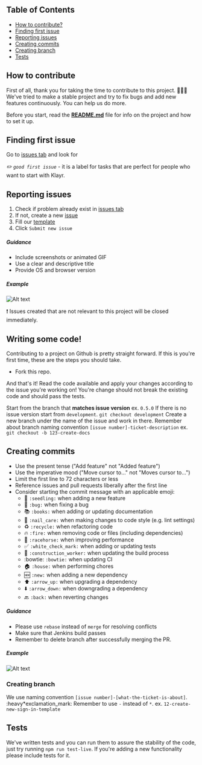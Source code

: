## Table of Contents

<!-- vim-markdown-toc GFM -->

- [How to contribute?](#how-to-contribute)
- [Finding first issue](#finding-first-issue)
- [Reporting issues](#reporting-issues)
- [Creating commits](#creating-commits)
- [Creating branch](#creating-branch)
- [Tests](#tests)

<!-- vim-markdown-toc -->

## How to contribute

First of all, thank you for taking the time to contribute to this project. :tada::tada::tada:
We've tried to make a stable project and try to fix bugs and add new features continuously. You can help us do more.

Before you start, read the **[README.md](/README.md)** file for info on the project and how to set it up.

## Finding first issue

Go to [issues tab](https://github.com/KlayrHQ/klayr-desktop/issues) and look for

_✏️ `good first issue`_ - it is a label for tasks that are perfect for people who want to start with Klayr.

## Reporting issues

1.  Check if problem already exist in [issues tab](https://github.com/KlayrHQ/klayr-desktop/issues)
2.  If not, create a new [issue](https://github.com/KlayrHQ/klayr-desktop/issues/new/choose)
3.  Fill our [template](/.github/issue_template.md)
4.  Click `Submit new issue`

##### Guidance

- Include screenshots or animated GIF
- Use a clear and descriptive title
- Provide OS and browser version

##### Example

![Alt text](./assets/issue.png?raw=true 'Perfect Issue')

:heavy_exclamation_mark: Issues created that are not relevant to this project will be closed immediately.

## Writing some code!

Contributing to a project on Github is pretty straight forward. If this is you're first time, these are the steps you should take.

- Fork this repo.

And that's it! Read the code available and apply your changes according to the issue you're working on! You're change should not break the existing code and should pass the tests.

Start from the branch that **matches issue version** ex. `0.5.0`
If there is no issue version start from `development`.
`git checkout development`
Create a new branch under the name of the issue and work in there. Remember about branch naming convention `[issue number]-ticket-description`
ex. `git checkout -b 123-create-docs`

## Creating commits

- Use the present tense ("Add feature" not "Added feature")
- Use the imperative mood ("Move cursor to..." not "Moves cursor to...")
- Limit the first line to 72 characters or less
- Reference issues and pull requests liberally after the first line
- Consider starting the commit message with an applicable emoji:
  - :seedling: `:seedling:` when adding a new feature
  - :bug: `:bug:` when fixing a bug
  - :books: `:books:` when adding or updating documentation
  - :nail_care: `:nail_care:` when making changes to code style (e.g. lint settings)
  - :recycle: `:recycle:` when refactoring code
  - :fire: `:fire:` when removing code or files (including dependencies)
  - :racehorse: `:racehorse:` when improving performance
  - :white_check_mark: `:white_check_mark:` when adding or updating tests
  - :construction_worker: `:construction_worker:` when updating the build process
  - :bowtie: `:bowtie:` when updating CI
  - :house: `:house:` when performing chores
  - :new: `:new:` when adding a new dependency
  - :arrow_up: `:arrow_up:` when upgrading a dependency
  - :arrow_down: `:arrow_down:` when downgrading a dependency
  - :back: `:back:` when reverting changes

##### Guidance

- Please use `rebase` instead of `merge` for resolving conflicts
- Make sure that Jenkins build passes
- Remember to delete branch after successfully merging the PR.

##### Example

![Alt text](./assets/pr.png?raw=true 'Perfect PR')

### Creating branch

We use naming convention `[issue number]-[what-the-ticket-is-about]`.
:heavy*exclamation_mark: Remember to use `-` instead of `*`. ex. `12-create-new-sign-in-template`

## Tests

We've written tests and you can run them to assure the stability of the code, just try running `npm run test-live`.
If you're adding a new functionality please include tests for it.
